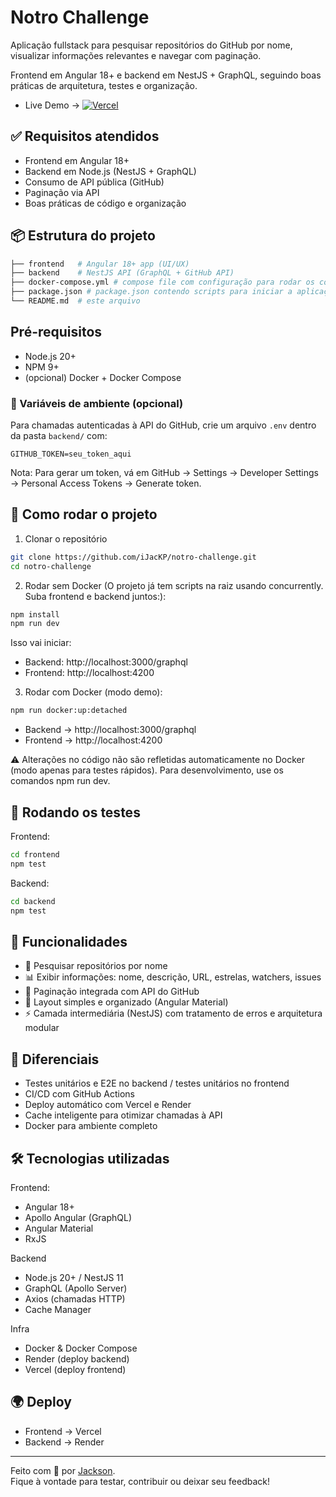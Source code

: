 
# Notro Challenge

Aplicação fullstack para pesquisar repositórios do GitHub por nome, visualizar informações relevantes e navegar com paginação.

Frontend em Angular 18+ e backend em NestJS + GraphQL, seguindo boas práticas de arquitetura, testes e organização.

- Live Demo → [![Vercel](https://img.shields.io/badge/Vercel-000000?style=for-the-badge&logo=vercel&logoColor=white)](https://notro-challenge.vercel.app/)


## ✅ Requisitos atendidos

- 	Frontend em Angular 18+
-   Backend em Node.js (NestJS + GraphQL)
-   Consumo de API pública (GitHub)
-   Paginação via API
-   Boas práticas de código e organização


## 📦 Estrutura do projeto

```bash
├── frontend   # Angular 18+ app (UI/UX)
├── backend    # NestJS API (GraphQL + GitHub API)
├── docker-compose.yml # compose file com configuração para rodar os containers da aplicação
├── package.json # package.json contendo scripts para iniciar a aplicação
└── README.md  # este arquivo
```
## Pré-requisitos

- Node.js 20+
- NPM 9+
- (opcional) Docker + Docker Compose


### 🔐 Variáveis de ambiente (opcional)

Para chamadas autenticadas à API do GitHub, crie um arquivo `.env` dentro da pasta `backend/` com:

```env
GITHUB_TOKEN=seu_token_aqui
```

Nota: Para gerar um token, vá em GitHub → Settings → Developer Settings → Personal Access Tokens → Generate token.

## 🚀 Como rodar o projeto

1. Clonar o repositório

```bash
git clone https://github.com/iJacKP/notro-challenge.git
cd notro-challenge
```

2. Rodar sem Docker (O projeto já tem scripts na raiz usando concurrently. Suba frontend e backend juntos:):

```bash
npm install
npm run dev
```

Isso vai iniciar:
- Backend: http://localhost:3000/graphql
- Frontend: http://localhost:4200

3. Rodar com Docker (modo demo):

```bash
npm run docker:up:detached
```

- Backend → http://localhost:3000/graphql
- Frontend → http://localhost:4200

⚠️ Alterações no código não são refletidas automaticamente no Docker (modo apenas para testes rápidos).
Para desenvolvimento, use os comandos npm run dev.


## 🧪 Rodando os testes

Frontend:
```bash
cd frontend
npm test
```

Backend:
```bash
cd backend
npm test
```

## 📖 Funcionalidades
- 🔎 Pesquisar repositórios por nome
- 📊 Exibir informações: nome, descrição, URL, estrelas, watchers, issues
- 📑 Paginação integrada com API do GitHub
- 🎨 Layout simples e organizado (Angular Material)
- ⚡ Camada intermediária (NestJS) com tratamento de erros e arquitetura modular

## 🌟 Diferenciais

- Testes unitários e E2E no backend / testes unitários no frontend
- CI/CD com GitHub Actions
- Deploy automático com Vercel e Render
- Cache inteligente para otimizar chamadas à API
- Docker para ambiente completo

##  🛠️ Tecnologias utilizadas

Frontend:
- Angular 18+
- Apollo Angular (GraphQL)
- Angular Material
- RxJS


Backend
- Node.js 20+ / NestJS 11
- GraphQL (Apollo Server)
- Axios (chamadas HTTP)
- Cache Manager

Infra
- Docker & Docker Compose
- Render (deploy backend)
- Vercel (deploy frontend)

## 🌍 Deploy
- Frontend → Vercel
- Backend → Render

---

Feito com 💙 por [Jackson](https://github.com/iJacKP).  
Fique à vontade para testar, contribuir ou deixar seu feedback!